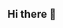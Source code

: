 ## Hi there 👋

<!--
**vladimir-zelenko/vladimir-zelenko** is a ✨ _special_ ✨ repository because its `README.md` (this file) appears on your GitHub profile.

Here are some ideas to get you started:
Hi everyone! My name is Vladimir i`m 36 years old. I have been working in the field of HSE in the mining and oil industries for about 10 years. I have a bachelor`s degree in Labor protection and a Master`s degree in Economics.
I am now a certified BI analyst
- 🔭 I’m currently working on ...
- 🌱 I’m currently learning ...
- 👯 I’m looking to collaborate on ...
- 🤔 I’m looking for help with ...
- 💬 Ask me about ...
- 📫 How to reach me: ...
- 😄 Pronouns: ...
- ⚡ Fun fact: ...
-->
